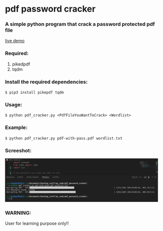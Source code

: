 # pdf password cracker

### A simple python program that crack a password protected pdf file

[live demo](https://vimeo.com/723275294)

### Required:

1. pikedpdf
2. tqdm

### Install the required dependencies:

```
$ pip3 install pikepdf tqdm
```

### Usage:

```
$ python pdf_cracker.py <PdfFileYouWantToCrack> <Wordlist>
```

### Example:

```
$ python pdf_cracker.py pdf-with-pass.pdf wordlist.txt
```

### Screeshot:

<img src="demo.png">

### WARNING:

User for learning purpose only!!
